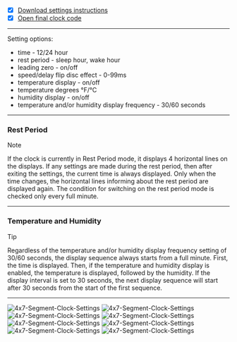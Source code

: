 - [x] [Download settings instructions](https://bit.ly/4x7SEG-CLOCK-SET)
- [x] [Open final clock code](https://github.com/marcinsaj/Flipo-Clock-4x7-Segment-Flip-Disc-Display/blob/main/examples/11-Final-Clock-Code.ino)
---

Setting options:
- time - 12/24 hour
- rest period - sleep hour, wake hour
- leading zero - on/off
- speed/delay flip disc effect - 0-99ms
- temperature display - on/off
- temperature degrees °F/°C
- humidity display - on/off
- temperature and/or humidity display frequency - 30/60 seconds
---

### Rest Period
> [!NOTE]  
> If the clock is currently in Rest Period mode, it displays 4 horizontal lines on the displays. If any settings are made during the rest period, then after exiting the settings, the current time is always displayed. Only when the time changes, the horizontal lines informing about the rest period are displayed again. The condition for switching on the rest period mode is checked only every full minute.
---

###  Temperature and Humidity
> [!TIP]  
> Regardless of the temperature and/or humidity display frequency setting of 30/60 seconds, the display sequence always starts from a full minute. First, the time is displayed. Then, if the temperature and humidity display is enabled, the temperature is displayed, followed by the humidity. If the display interval is set to 30 seconds, the next display sequence will start after 30 seconds from the start of the first sequence.
---

![4x7-Segment-Clock-Settings](https://github.com/marcinsaj/Flipo-Clock-4x7-Segment-Flip-Disc-Display/blob/main/extras/4x7-Segment-Clock-Settings-1.png)
![4x7-Segment-Clock-Settings](https://github.com/marcinsaj/Flipo-Clock-4x7-Segment-Flip-Disc-Display/blob/main/extras/4x7-Segment-Clock-Settings-2.png)
![4x7-Segment-Clock-Settings](https://github.com/marcinsaj/Flipo-Clock-4x7-Segment-Flip-Disc-Display/blob/main/extras/4x7-Segment-Clock-Settings-3.png)
![4x7-Segment-Clock-Settings](https://github.com/marcinsaj/Flipo-Clock-4x7-Segment-Flip-Disc-Display/blob/main/extras/4x7-Segment-Clock-Settings-4.png)
![4x7-Segment-Clock-Settings](https://github.com/marcinsaj/Flipo-Clock-4x7-Segment-Flip-Disc-Display/blob/main/extras/4x7-Segment-Clock-Settings-5.png)
![4x7-Segment-Clock-Settings](https://github.com/marcinsaj/Flipo-Clock-4x7-Segment-Flip-Disc-Display/blob/main/extras/4x7-Segment-Clock-Settings-6.png)
![4x7-Segment-Clock-Settings](https://github.com/marcinsaj/Flipo-Clock-4x7-Segment-Flip-Disc-Display/blob/main/extras/4x7-Segment-Clock-Settings-7.png)
![4x7-Segment-Clock-Settings](https://github.com/marcinsaj/Flipo-Clock-4x7-Segment-Flip-Disc-Display/blob/main/extras/4x7-Segment-Clock-Settings-8.png)

